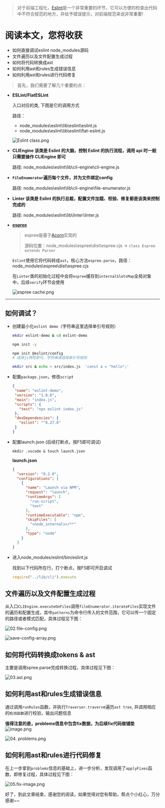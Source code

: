 > 对于前端工程化，[Eslint](https://eslint.org/docs/latest/user-guide/getting-started)是一个非常重要的环节，它可以方便的检查出代码中不符合规范的地方，并给予错误提示，对前端规范来说非常重要!

# 阅读本文，您将收获

- 如何直接调试eslint node_modules源码
- 文件遍历以及文件配置生成过程
- 如何将代码转换成ast
- 如何利用ast和rules生成错误信息
- 如何利用ast和rules进行代码修复

> 首先，我们需要了解几个重要的点：

- **ESLint/FlatESLint**

    入口对应的类, 下图是它的调用方式

    路径：

    - node_modules\eslint\lib\eslint\eslint.js
    - node_modules\eslint\lib\eslint\flat-eslint.js

    ![Eslint class.png](https://pic1.zhimg.com/80/v2-cc63a29a50c027e90374ee9c0467c4c0.webp)

- **CLIEngine 该类是 Eslint 的大脑，控制 Eslint 的执行流程，调用 api 时一般只需要操作 CLIEngine 即可**

    路径: node_modules\eslint\lib\cli-engine\cli-engine.js

- **`FileEnumerator`遍历每个文件，并为文件绑定config**

    路径: node_modules\eslint\lib\cli-engine\file-enumerator.js

- **Linter 该类是 Eslint 的执行总裁，配置文件加载、校验、修复都是该类来控制完成的**

    路径: node_modules\eslint\lib\linter\linter.js

- **[espree](https://www.npmjs.com/package/espree)**

    > espree是基于[Acorn](https://www.npmjs.com/package/acorn)实现的
    >
    > 源码位置：node_modules\espree\dist\espree.cjs -> `class Espree extends Parser`

    `Eslint`使用它将代码转成`ast`，核心方法`espree.parse`，路径：node_modules\espree\dist\espree.cjs

    在`Linter`类的初始化过程中会将`espree`缓存到`internalSlotsMap`全局对象中，后续`verify`环节会使用

    ![espree cache.png](https://pic4.zhimg.com/80/v2-30d55aef5be61efa1f8ba4775e5e2377.webp)

---

## 如何调试？

- 创建最小化`eslint demo`（字符串这里选择单引号规则）

    ```bash
    mkdir eslint-demo & cd eslint-demo

    npm init -y

    npm init @eslint/config
    # 选择js特性即可，字符串请选择单引号规则

    mkdir src & echo > src/index.js  'const a = "hello";'
    ```

 - 配置`package.json`，修改`script`

     ```json
     {
      "name": "eslint-demo",
      "version": "1.0.0",
      "main": "index.js",
      "scripts": {
        "test": "npx eslint index.js"
      },
      "devDependencies": {
        "eslint": "^8.27.0"
      }
     }
     ```
- 配置launch.json (后续打断点，按F5即可调试)

    ```
    mkdir .vscode & touch launch.json
    ```

    **launch.json**

    ```json
    {
      "version": "0.2.0",
      "configurations": [
        {
          "name": "Launch via NPM",
          "request": "launch",
          "runtimeArgs": [
            "run-script",
            "test"
          ],
          "runtimeExecutable": "npm",
          "skipFiles": [
            "<node_internals>/**"
          ],
          "type": "node"
        }
      ]
    }
    ```

 - 进入node_modules/eslint/bin/eslint.js

    找到以下代码所在行，打个断点，按F5即可开启调试

    ```js
    require("../lib/cli").execute
    ```

## 文件遍历以及文件配置生成过程

   从入口`CLIEngine.executeOnFiles`调用`fileEnumerator.iterateFiles`实现文件的遍历和配置生成，其中`patterns`为命令行传入的文件范围，它可以传一个固定的路径或者模式匹配，具体过程见下图：

![02.file-config.png](https://pic3.zhimg.com/80/v2-1b8cef501ce28508b5af5435a14fbc9a.webp)

![save-config-array.png](https://pic3.zhimg.com/80/v2-28178817f182c97012188beb7bc6d2ee.webp)

## 如何将代码转换成tokens & ast

   主要是调用spree.parse完成转换过程，具体过程见下图：

![03.ast.png](https://pic2.zhimg.com/80/v2-25117d10d8ec2c5e3d0b4f169ae930dd.webp)

## 如何利用ast和rules生成错误信息

   通过调用`runRules`函数，并执行`Traverser.travers`e遍历`ast tree`, 并调用相应的`检测函数`进行校验，输出问题信息

   **值得注意的是，problems信息中包含fix数据，为后续fix代码做铺垫**
![image.png](https://pic2.zhimg.com/80/v2-d83b28be18fb0309c1097a68b4b234e9.webp)

![04. problems.png](https://pic1.zhimg.com/80/v2-4492ead135ef7ed1d279b813f012df90.webp)

## 如何利用ast和rules进行代码修复

在上一步拿到`problems`信息的基础上，进一步分析，发现调用了`applyFixes`函数，即修复过程，具体过程见下图：

![05.fix-image.png](https://pic3.zhimg.com/80/v2-02822ac491a9792805c0435948ab0b32.webp)

好了，到此文章结束，感谢您的阅读，如果觉得对您有帮助，帮点个小红心，万分感谢~~

